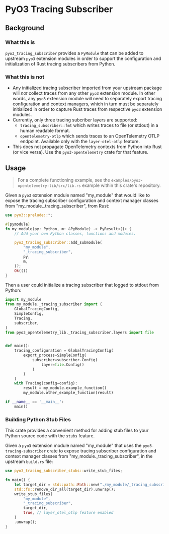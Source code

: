 # PyO3 Tracing Subscriber 

## Background

### What this is

`pyo3_tracing_subscriber` provides a `PyModule` that can be added to upstream `pyo3` extension modules in order to support the configuration and initialization of Rust tracing subscribers from Python.

### What this is not

* Any initialized tracing subscriber imported from your upstream package will _not_ collect traces from any other `pyo3` extension module. In other words, any `pyo3` extension module will need to separately export tracing configuration and context managers, which in turn must be separately initialized in order to capture Rust traces from respective `pyo3` extension modules.
* Currently, only three tracing subcriber layers are supported:
    * `tracing_subscriber::fmt` which writes traces to file (or stdout) in a human readable format.
    * `opentelemetry-otlp` which sends traces to an OpenTelemetry OTLP endpoint. Available only with the `layer-otel-otlp` feature.
* This does not propagate OpenTelemetry contexts from Python into Rust (or vice versa). Use the `pyo3-opentelemetry` crate for that feature.

## Usage

> For a complete functioning example, see the `examples/pyo3-opentelemetry-lib/src/lib.rs` example within this crate's repository.

Given a `pyo3` extension module named "my_module" that would like to expose the tracing subscriber configuration and context manager classes from "my_module._tracing_subscriber", from Rust:

```rust
use pyo3::prelude::*;

#[pymodule]
fn my_module(py: Python, m: &PyModule) -> PyResult<()> {
    // Add your own Python classes, functions and modules.

    pyo3_tracing_subscriber::add_submodule(
        "my_module",
        "_tracing_subscriber",
        py,
        m,
    )?;
    Ok(())
}
```

Then a user could initialize a tracing subscriber that logged to stdout from Python:

```python
import my_module
from my_module._tracing_subscriber import (
    GlobalTracingConfig,
    SimpleConfig,
    Tracing,
    subscriber,
)
from pyo3_opentelemetry_lib._tracing_subscriber.layers import file


def main():
    tracing_configuration = GlobalTracingConfig(
        export_process=SimpleConfig(
            subscriber=subscriber.Config(
                layer=file.Config()
            )
        )
    )
    with Tracing(config=config):
        result = my_module.example_function()
        my_module.other_example_function(result)

if __name__ == '__main__':
    main()
```

### Building Python Stub Files

This crate provides a convenient method for adding stub files to your Python source code with the `stubs` feature.

Given a `pyo3` extension module named "my_module" that uses the `pyo3-tracing-subscriber` crate to expose tracing subscriber configuration and context manager classes from "my_module._tracing_subscriber", in the upstream `build.rs` file:

```rust
use pyo3_tracing_subscriber_stubs::write_stub_files;

fn main() {
    let target_dir = std::path::Path::new("./my_module/_tracing_subscriber");
    std::fs::remove_dir_all(target_dir).unwrap();
    write_stub_files(
        "my_module",
        "_tracing_subscriber",
        target_dir,
        true, // layer_otel_otlp feature enabled
    )
    .unwrap();
}
```



